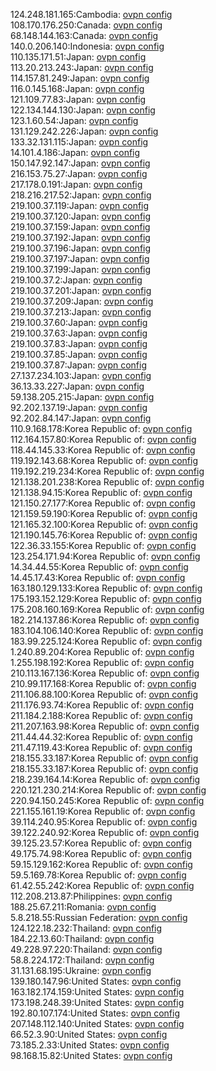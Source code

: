124.248.181.165:Cambodia: [ovpn config](vpn/124_248_181_165.ovpn)  
108.170.176.250:Canada: [ovpn config](vpn/108_170_176_250.ovpn)  
68.148.144.163:Canada: [ovpn config](vpn/68_148_144_163.ovpn)  
140.0.206.140:Indonesia: [ovpn config](vpn/140_0_206_140.ovpn)  
110.135.171.51:Japan: [ovpn config](vpn/110_135_171_51.ovpn)  
113.20.213.243:Japan: [ovpn config](vpn/113_20_213_243.ovpn)  
114.157.81.249:Japan: [ovpn config](vpn/114_157_81_249.ovpn)  
116.0.145.168:Japan: [ovpn config](vpn/116_0_145_168.ovpn)  
121.109.77.83:Japan: [ovpn config](vpn/121_109_77_83.ovpn)  
122.134.144.130:Japan: [ovpn config](vpn/122_134_144_130.ovpn)  
123.1.60.54:Japan: [ovpn config](vpn/123_1_60_54.ovpn)  
131.129.242.226:Japan: [ovpn config](vpn/131_129_242_226.ovpn)  
133.32.131.115:Japan: [ovpn config](vpn/133_32_131_115.ovpn)  
14.101.4.186:Japan: [ovpn config](vpn/14_101_4_186.ovpn)  
150.147.92.147:Japan: [ovpn config](vpn/150_147_92_147.ovpn)  
216.153.75.27:Japan: [ovpn config](vpn/216_153_75_27.ovpn)  
217.178.0.191:Japan: [ovpn config](vpn/217_178_0_191.ovpn)  
218.216.217.52:Japan: [ovpn config](vpn/218_216_217_52.ovpn)  
219.100.37.119:Japan: [ovpn config](vpn/219_100_37_119.ovpn)  
219.100.37.120:Japan: [ovpn config](vpn/219_100_37_120.ovpn)  
219.100.37.159:Japan: [ovpn config](vpn/219_100_37_159.ovpn)  
219.100.37.192:Japan: [ovpn config](vpn/219_100_37_192.ovpn)  
219.100.37.196:Japan: [ovpn config](vpn/219_100_37_196.ovpn)  
219.100.37.197:Japan: [ovpn config](vpn/219_100_37_197.ovpn)  
219.100.37.199:Japan: [ovpn config](vpn/219_100_37_199.ovpn)  
219.100.37.2:Japan: [ovpn config](vpn/219_100_37_2.ovpn)  
219.100.37.201:Japan: [ovpn config](vpn/219_100_37_201.ovpn)  
219.100.37.209:Japan: [ovpn config](vpn/219_100_37_209.ovpn)  
219.100.37.213:Japan: [ovpn config](vpn/219_100_37_213.ovpn)  
219.100.37.60:Japan: [ovpn config](vpn/219_100_37_60.ovpn)  
219.100.37.63:Japan: [ovpn config](vpn/219_100_37_63.ovpn)  
219.100.37.83:Japan: [ovpn config](vpn/219_100_37_83.ovpn)  
219.100.37.85:Japan: [ovpn config](vpn/219_100_37_85.ovpn)  
219.100.37.87:Japan: [ovpn config](vpn/219_100_37_87.ovpn)  
27.137.234.103:Japan: [ovpn config](vpn/27_137_234_103.ovpn)  
36.13.33.227:Japan: [ovpn config](vpn/36_13_33_227.ovpn)  
59.138.205.215:Japan: [ovpn config](vpn/59_138_205_215.ovpn)  
92.202.137.19:Japan: [ovpn config](vpn/92_202_137_19.ovpn)  
92.202.84.147:Japan: [ovpn config](vpn/92_202_84_147.ovpn)  
110.9.168.178:Korea Republic of: [ovpn config](vpn/110_9_168_178.ovpn)  
112.164.157.80:Korea Republic of: [ovpn config](vpn/112_164_157_80.ovpn)  
118.44.145.33:Korea Republic of: [ovpn config](vpn/118_44_145_33.ovpn)  
119.192.143.68:Korea Republic of: [ovpn config](vpn/119_192_143_68.ovpn)  
119.192.219.234:Korea Republic of: [ovpn config](vpn/119_192_219_234.ovpn)  
121.138.201.238:Korea Republic of: [ovpn config](vpn/121_138_201_238.ovpn)  
121.138.94.15:Korea Republic of: [ovpn config](vpn/121_138_94_15.ovpn)  
121.150.27.177:Korea Republic of: [ovpn config](vpn/121_150_27_177.ovpn)  
121.159.59.190:Korea Republic of: [ovpn config](vpn/121_159_59_190.ovpn)  
121.165.32.100:Korea Republic of: [ovpn config](vpn/121_165_32_100.ovpn)  
121.190.145.76:Korea Republic of: [ovpn config](vpn/121_190_145_76.ovpn)  
122.36.33.155:Korea Republic of: [ovpn config](vpn/122_36_33_155.ovpn)  
123.254.171.94:Korea Republic of: [ovpn config](vpn/123_254_171_94.ovpn)  
14.34.44.55:Korea Republic of: [ovpn config](vpn/14_34_44_55.ovpn)  
14.45.17.43:Korea Republic of: [ovpn config](vpn/14_45_17_43.ovpn)  
163.180.129.133:Korea Republic of: [ovpn config](vpn/163_180_129_133.ovpn)  
175.193.152.129:Korea Republic of: [ovpn config](vpn/175_193_152_129.ovpn)  
175.208.160.169:Korea Republic of: [ovpn config](vpn/175_208_160_169.ovpn)  
182.214.137.86:Korea Republic of: [ovpn config](vpn/182_214_137_86.ovpn)  
183.104.106.140:Korea Republic of: [ovpn config](vpn/183_104_106_140.ovpn)  
183.99.225.124:Korea Republic of: [ovpn config](vpn/183_99_225_124.ovpn)  
1.240.89.204:Korea Republic of: [ovpn config](vpn/1_240_89_204.ovpn)  
1.255.198.192:Korea Republic of: [ovpn config](vpn/1_255_198_192.ovpn)  
210.113.167.136:Korea Republic of: [ovpn config](vpn/210_113_167_136.ovpn)  
210.99.117.168:Korea Republic of: [ovpn config](vpn/210_99_117_168.ovpn)  
211.106.88.100:Korea Republic of: [ovpn config](vpn/211_106_88_100.ovpn)  
211.176.93.74:Korea Republic of: [ovpn config](vpn/211_176_93_74.ovpn)  
211.184.2.188:Korea Republic of: [ovpn config](vpn/211_184_2_188.ovpn)  
211.207.163.98:Korea Republic of: [ovpn config](vpn/211_207_163_98.ovpn)  
211.44.44.32:Korea Republic of: [ovpn config](vpn/211_44_44_32.ovpn)  
211.47.119.43:Korea Republic of: [ovpn config](vpn/211_47_119_43.ovpn)  
218.155.33.187:Korea Republic of: [ovpn config](vpn/218_155_33_187.ovpn)  
218.155.33.187:Korea Republic of: [ovpn config](vpn/218_155_33_187.ovpn)  
218.239.164.14:Korea Republic of: [ovpn config](vpn/218_239_164_14.ovpn)  
220.121.230.214:Korea Republic of: [ovpn config](vpn/220_121_230_214.ovpn)  
220.94.150.245:Korea Republic of: [ovpn config](vpn/220_94_150_245.ovpn)  
221.155.161.19:Korea Republic of: [ovpn config](vpn/221_155_161_19.ovpn)  
39.114.240.95:Korea Republic of: [ovpn config](vpn/39_114_240_95.ovpn)  
39.122.240.92:Korea Republic of: [ovpn config](vpn/39_122_240_92.ovpn)  
39.125.23.57:Korea Republic of: [ovpn config](vpn/39_125_23_57.ovpn)  
49.175.74.98:Korea Republic of: [ovpn config](vpn/49_175_74_98.ovpn)  
59.15.129.162:Korea Republic of: [ovpn config](vpn/59_15_129_162.ovpn)  
59.5.169.78:Korea Republic of: [ovpn config](vpn/59_5_169_78.ovpn)  
61.42.55.242:Korea Republic of: [ovpn config](vpn/61_42_55_242.ovpn)  
112.208.213.87:Philippines: [ovpn config](vpn/112_208_213_87.ovpn)  
188.25.67.211:Romania: [ovpn config](vpn/188_25_67_211.ovpn)  
5.8.218.55:Russian Federation: [ovpn config](vpn/5_8_218_55.ovpn)  
124.122.18.232:Thailand: [ovpn config](vpn/124_122_18_232.ovpn)  
184.22.13.60:Thailand: [ovpn config](vpn/184_22_13_60.ovpn)  
49.228.97.220:Thailand: [ovpn config](vpn/49_228_97_220.ovpn)  
58.8.224.172:Thailand: [ovpn config](vpn/58_8_224_172.ovpn)  
31.131.68.195:Ukraine: [ovpn config](vpn/31_131_68_195.ovpn)  
139.180.147.96:United States: [ovpn config](vpn/139_180_147_96.ovpn)  
163.182.174.159:United States: [ovpn config](vpn/163_182_174_159.ovpn)  
173.198.248.39:United States: [ovpn config](vpn/173_198_248_39.ovpn)  
192.80.107.174:United States: [ovpn config](vpn/192_80_107_174.ovpn)  
207.148.112.140:United States: [ovpn config](vpn/207_148_112_140.ovpn)  
66.52.3.90:United States: [ovpn config](vpn/66_52_3_90.ovpn)  
73.185.2.33:United States: [ovpn config](vpn/73_185_2_33.ovpn)  
98.168.15.82:United States: [ovpn config](vpn/98_168_15_82.ovpn)  

